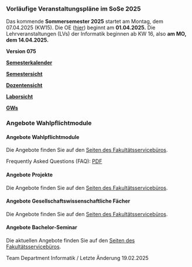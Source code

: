 ### **Vorläufige Veranstaltungspläne im SoSe 2025** ###

Das kommende **Sommersemester 2025** startet am Montag, dem 07.04.2025 (KW15).
 Die OE ([hier](https://oe.informatik.haw-hamburg.de/)) beginnt am **01.04.2025.**
 Die Lehrveranstaltungen (LVs) der Informatik beginnen ab KW 16, also **am MO, dem 14.04.2025.**

**Version 075**

**[Semesterkalender](/fileadmin/TI-I/PDF/veranstaltungsplaene/Kalender.pdf)**

**[Semestersicht](/fileadmin/TI-I/PDF/veranstaltungsplaene/Sem_I.pdf)**

**[Dozentensicht](/fileadmin/TI-I/PDF/veranstaltungsplaene/Doz_I.pdf)**

**[Laborsicht](/fileadmin/TI-I/PDF/veranstaltungsplaene/Lab_I.pdf)**

**[GWs](/fileadmin/TI-I/PDF/veranstaltungsplaene/GW_I.pdf)**

### Angebote Wahlpflichtmodule ###

####  Angebote Wahlpflichtmodule  ####

Die Angebote finden Sie auf den [Seiten des Fakultätsservicebüros](/hochschule/technik-und-informatik/studium-und-lehre/fakultaetsservicebuero/wahlbereich/).

Frequently Asked Questions (FAQ): [PDF](/fileadmin/TI-I/PDF/wahlbereich/WP-Info-zu-25SoSe-v1.pdf)

####  Angebote Projekte  ####

Die Angebote finden Sie auf den [Seiten des Fakultätsservicebüros](/hochschule/technik-und-informatik/studium-und-lehre/fakultaetsservicebuero/wahlbereich/).

####  Angebote Gesellschaftswissenschaftliche Fächer  ####

Die Angebote finden Sie auf den [Seiten des Fakultätsservicebüros](/hochschule/technik-und-informatik/studium-und-lehre/fakultaetsservicebuero/wahlbereich/).

####  Angebote Bachelor-Seminar  ####

Die aktuellen Angebote finden Sie auf den [Seiten des Fakultätsservicebüros](/hochschule/technik-und-informatik/studium-und-lehre/fakultaetsservicebuero/wahlbereich/).

 Team Department Informatik / Letzte Änderung 19.02.2025
